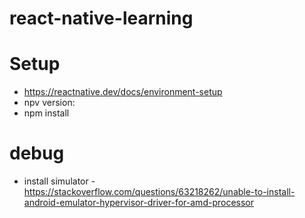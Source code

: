 # react-native-learning

# Setup
- https://reactnative.dev/docs/environment-setup
- npv version: 
- npm install 


# debug
- install simulator - https://stackoverflow.com/questions/63218262/unable-to-install-android-emulator-hypervisor-driver-for-amd-processor


